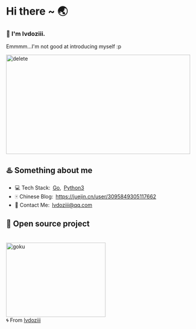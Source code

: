 # Hi there ~ 🌏

<!--
**lvdoziii/lvdoziii** is a ✨ _special_ ✨ repository because its `README.md` (this file) appears on your GitHub profile.
-->
### 🍥 I'm lvdoziii. 
Emmmm...I'm not good at introducing myself :p  

<img src="https://64.media.tumblr.com/b52ee81bd5d19dd3f2b70c3421dbd674/tumblr_p9yqzrd7v31wqfvrxo1_500.gifv" alt="delete" width="500" height="270"></img>

## ♨️ Something about me
- 💻 Tech Stack:&ensp;[Go](https://golang.org/),&ensp;[Python3](https://www.python.org/)
- 🀄 Chinese Blog:&ensp;https://juejin.cn/user/3095849305117662
- 📧 Contact Me:&ensp;lvdoziii@qq.com  
  

## 🌟 Open source project
# 
<img src="https://64.media.tumblr.com/0a06108e630d56b5481d89951c91e99d/tumblr_otmaat1yFR1qzxv73o1_540.gifv" alt="goku" width="270" height="202"></img>  
🌀 From [lvdoziii](https://github.com/lvdoziii)

